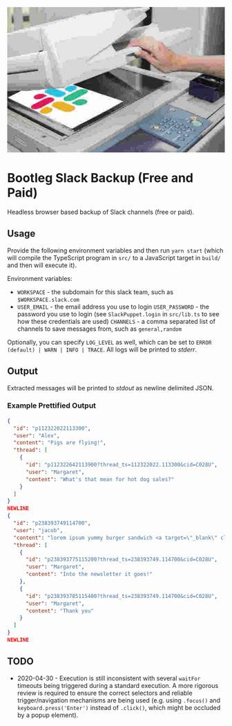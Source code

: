 <!-- markdownlint-disable MD033 -->
<div align="center">
  <img src="readme/banner.jpg" alt="Woman using a photocopier to make a copy of a piece of paper with the Slack logo on it" width="600">
  <br>
</div>
<!-- markdownlint-restore -->

# Bootleg Slack Backup (Free and Paid)

Headless browser based backup of Slack channels (free or paid).

## Usage

Provide the following environment variables and then run `yarn start` (which will compile the TypeScript program in `src/` to a JavaScript target in `build/` and then will execute it).

Environment variables:

- `WORKSPACE` - the subdomain for this slack team, such as `$WORKSPACE.slack.com`
- `USER_EMAIL` - the email address you use to login
  `USER_PASSWORD` - the password you use to login (see `SlackPuppet.login` in `src/lib.ts` to see how these credentials are used)
  `CHANNELS` - a comma separated list of channels to save messages from, such as `general,random`

Optionally, you can specify `LOG_LEVEL` as well, which can be set to `ERROR (default) | WARN | INFO | TRACE`. All logs will be printed to _stderr_.

## Output

Extracted messages will be printed to _stdout_ as newline delimited JSON.

### Example Prettified Output

```json
{
  "id": "p112322022113300",
  "user": "Alex",
  "content": "Pigs are flying!",
  "thread": [
    {
      "id": "p112322642113900?thread_ts=112322022.113300&cid=C028U",
      "user": "Margaret",
      "content": "What's that mean for hot dog sales?"
    }
  ]
}
NEWLINE
{
  "id": "p238393749114700",
  "user": "jacob",
  "content": "lorem ipsum yummy burger sandwich <a target=\"_blank\" class=\"c-link\" delay=\"150\" aria-describedby=\"slack-kit-tooltip\" href=\"https://slack-redir.net/link?url=https%3A%2F%2Fwww.statnews.com\" rel=\"noopener noreferrer\">https://www.statnews.com</a>",
  "thread": [
    {
      "id": "p238393775115200?thread_ts=238393749.114700&cid=C028U",
      "user": "Margaret",
      "content": "Into the newsletter it goes!"
    },
    {
      "id": "p238393785115400?thread_ts=238393749.114700&cid=C028U",
      "user": "Margaret",
      "content": "Thank you"
    }
  ]
}
NEWLINE
```

## TODO

- 2020-04-30 - Execution is still inconsistent with several `waitFor` timeouts being triggered during a standard execution. A more rigorous review is required to ensure the correct selectors and reliable trigger/navigation mechanisms are being used (e.g. using `.focus()` and `keyboard.press('Enter')` instead of `.click()`, which might be occluded by a popup element).
